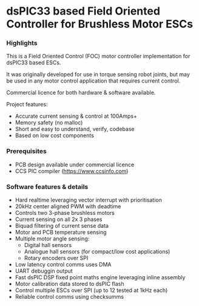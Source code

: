# dsPIC33 based Field Oriented Controller for Brushless Motor ESCs

### Highlights

This is a Field Oriented Control (FOC) motor controller implementation for dsPIC33 based ESCs.

It was originally developed for use in torque sensing robot joints, but may be used in any motor control application that requires current control.

Commercial licence for both hardware & software available.

Project features:
* Accurate current sensing & control at 100Amps+
* Memory safety (no malloc)
* Short and easy to understand, verify, codebase
* Based on low cost components

### Prerequisites

* PCB design available under commercial licence
* CCS PIC compiler (https://www.ccsinfo.com)


### Software features & details

* Hard realtime leveraging vector interrupt with prioritisation
* 20kHz center aligned PWM with deadtime
* Controls two 3-phase brushless motors
* Current sensing on all 2x 3 phases
* Biquad filtering of current sense data
* Motor and PCB temperature sensing
* Multiple motor angle sensing:
    * Digital hall sensors
    * Analogue hall sensors (for compact/low cost applications)
    * Rotary encoders over SPI
* Low latency control comms uses DMA
* UART debuggin output
* Fast dsPIC DSP fixed point maths engine leveraging inline assembly
* Motor calibration data stored to dsPIC flash
* Control multiple ESCs over SPI (up to 12 tested at 1kHz each)
* Reliable control comms using checksumms